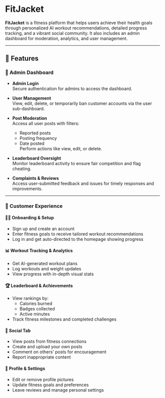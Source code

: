 # FitJacket

**FitJacket** is a fitness platform that helps users achieve their health goals through personalized AI workout recommendations, detailed progress tracking, and a vibrant social community. It also includes an admin dashboard for moderation, analytics, and user management.

---

## 🚀 Features

### 🔐 Admin Dashboard

- **Admin Login**  
  Secure authentication for admins to access the dashboard.

- **User Management**  
  View, edit, delete, or temporarily ban customer accounts via the user sub-dashboard.

- **Post Moderation**  
  Access all user posts with filters:
  - Reported posts  
  - Posting frequency  
  - Date posted  
  Perform actions like view, edit, or delete.

- **Leaderboard Oversight**  
  Monitor leaderboard activity to ensure fair competition and flag cheating.

- **Complaints & Reviews**  
  Access user-submitted feedback and issues for timely responses and improvements.

---

### 💪 Customer Experience

#### 🧑‍💻 Onboarding & Setup

- Sign up and create an account  
- Enter fitness goals to receive tailored workout recommendations  
- Log in and get auto-directed to the homepage showing progress

#### 📊 Workout Tracking & Analytics

- Get AI-generated workout plans  
- Log workouts and weight updates  
- View progress with in-depth visual stats

#### 🏆 Leaderboard & Achievements

- View rankings by:
  - Calories burned  
  - Badges collected  
  - Active minutes  
- Track fitness milestones and completed challenges

#### 📱 Social Tab

- View posts from fitness connections  
- Create and upload your own posts  
- Comment on others' posts for encouragement  
- Report inappropriate content

#### 👤 Profile & Settings

- Edit or remove profile pictures  
- Update fitness goals and preferences  
- Leave reviews and manage personal settings
